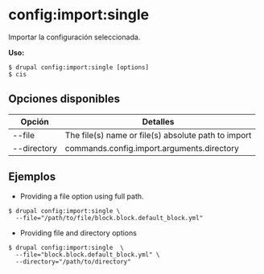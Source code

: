 # config:import:single
Importar la configuración seleccionada.

**Uso:**
```
$ drupal config:import:single [options]
$ cis  
```

## Opciones disponibles
Opción | Detalles
-------|-------------
--file | The file(s) name or file(s) absolute path to import
--directory | commands.config.import.arguments.directory

## Ejemplos
* Providing a file option using full path.
```
$ drupal config:import:single \
  --file="/path/to/file/block.block.default_block.yml"
```
* Providing file and directory options
```
$ drupal config:import:single  \
  --file="block.block.default_block.yml" \
  --directory="/path/to/directory"

```
